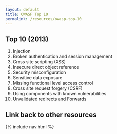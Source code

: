 ```yaml
---
layout: default
title: OWASP Top 10
permalink: /resources/owasp-top-10
---
```

## Top 10 (2013)
1. Injection
2. Broken authentication and session management
3. Cross site scripting (XSS)
4. Insecure direct object reference
5. Security misconfiguration
6. Sensitive data exposure
7. Missing functional level access control
8. Cross site request forgery (CSRF)
9. Using components with known vulnerabilities
10. Unvalidated redirects and Forwards

## Link back to other resources
{% include nav.html %}